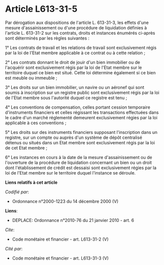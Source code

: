 # Article L613-31-5

Par dérogation aux dispositions de l'article L. 613-31-3, les effets d'une mesure d'assainissement ou d'une procédure de
liquidation définies à l'article L. 613-31-2 sur les contrats, droits et instances énumérés ci-après sont déterminés par les
règles suivantes : 

1° Les contrats de travail et les relations de travail sont exclusivement régis par la loi de l'Etat membre applicable à ce
contrat ou à cette relation ; 

2° Les contrats donnant le droit de jouir d'un bien immobilier ou de l'acquérir sont exclusivement régis par la loi de l'Etat
membre sur le territoire duquel ce bien est situé. Cette loi détermine également si ce bien est meuble ou immeuble ; 

3° Les droits sur un bien immobilier, un navire ou un aéronef qui sont soumis à inscription sur un registre public sont
exclusivement régis par la loi de l'Etat membre sous l'autorité duquel ce registre est tenu ; 

4° Les conventions de compensation, celles portant cession temporaire d'instruments financiers et celles régissant les
transactions effectuées dans le cadre d'un marché réglementé demeurent exclusivement régies par la loi applicable à ces
conventions ; 

5° Les droits sur des instruments financiers supposant l'inscription dans un registre, sur un compte ou auprès d'un système
de dépôt centralisé détenus ou situés dans un Etat membre sont exclusivement régis par la loi de cet Etat membre ; 

6° Les instances en cours à la date de la mesure d'assainissement ou de l'ouverture de la procédure de liquidation concernant
un bien ou un droit dont l'établissement de crédit est dessaisi sont exclusivement régies par la loi de l'Etat membre sur le
territoire duquel l'instance se déroule.

**Liens relatifs à cet article**

_Codifié par_:

  - Ordonnance n°2000-1223 du 14 décembre 2000 (V)

**Liens**:

  - DEPLACE: Ordonnance n°2010-76 du 21 janvier 2010 - art. 6

_Cite_:

  - Code monétaire et financier - art. L613-31-2 (V)

_Cité par_:

  - Code monétaire et financier - art. L613-31-3 (V)
